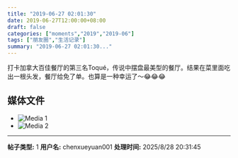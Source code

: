 ```yaml
---
title: "2019-06-27 02:01:30"
date: 2019-06-27T12:00:00+08:00
draft: false
categories: ["moments","2019","2019-06"]
tags: ["朋友圈","生活记录"]
summary: "2019-06-27 02:01:30..."
---
```


打卡加拿大百佳餐厅的第三名Toqué，传说中摆盘最美型的餐厅。结果在菜里面吃出一根头发，餐厅给免了单。也算是一种幸运了～😂😂😂

## 媒体文件

- ![Media 1](/Moments/photos/2019-06-27/201906270201300.jpg)
- ![Media 2](/Moments/photos/2019-06-27/201906270201301.jpg)

---

**帖子类型:** 1
**用户名:** chenxueyuan001
**处理时间:** 2025/8/28 20:31:45